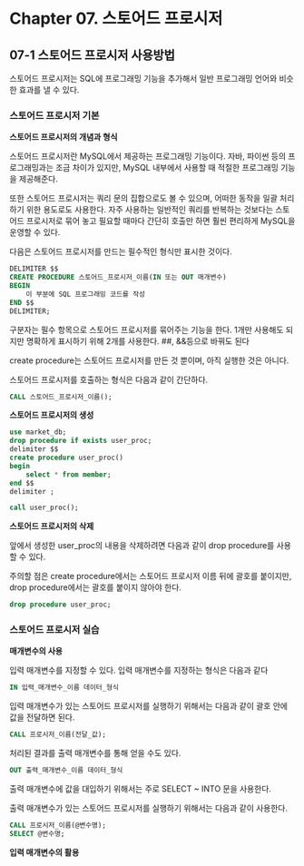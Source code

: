 # Chapter 07. 스토어드 프로시저

## 07-1 스토어드 프로시저 사용방법

스토어드 프로시저는 SQL에 프로그래밍 기능을 추가해서 일반 프로그래밍 언어와 비슷한 효과를 낼 수 있다.

### 스토어드 프로시저 기본

**스토어드 프로시저의 개념과 형식**

스토어드 프로시저란 MySQL에서 제공하는 프로그래밍 기능이다. 자바, 파이썬 등의 프로그래밍과는 조금 차이가 있지만, MySQL 내부에서 사용할 때 적절한 프로그래밍 기능을 제공해준다.

또한 스토어드 프로시저는 쿼리 문의 집합으로도 볼 수 있으며, 어떠한 동작을 일괄 처리하기 위한 용도로도 사용한다. 자주 사용하는 일반적인 쿼리를 반복하는 것보다는 스토어드 프로시저로 묶어 놓고 필요할 때마다 간단히 호출만 하면 훨씬 편리하게 MySQL을 운영할 수 있다.

다음은 스토어드 프로시저를 만드는 필수적인 형식만 표시한 것이다.

```sql
DELIMITER $$
CREATE PROCEDURE 스토어드_프로시저_이름(IN 또는 OUT 매개변수)
BEGIN
	이 부분에 SQL 프로그래밍 코드를 작성
END $$
DELIMITER;
```

구분자는 필수 항목으로 스토어드 프로시저를 묶어주는 기능을 한다. 1개만 사용해도 되지만 명확하게 표시하기 위해 2개를 사용한다. ##, &&등으로 바꿔도 된다

create procedure는 스토어드 프로시저를 만든 것 뿐이며, 아직 실행한 것은 아니다.

스토어드 프로시저를 호출하는 형식은 다음과 같이 간단하다.

```sql
CALL 스토어드_프로시저_이름();
```

**스토어드 프로시저의 생성**

```sql
use market_db;
drop procedure if exists user_proc;
delimiter $$
create procedure user_proc()
begin
	select * from member;
end $$
delimiter ;

call user_proc();
```

**스토어드 프로시저의 삭제**

앞에서 생성한 user_proc의 내용을 삭제하려면 다음과 같이 drop procedure를 사용할 수 있다.

주의할 점은 create procedure에서는 스토어드 프로시저 이름 뒤에 괄호를 붙이지만, drop procedure에서는 괄호를 붙이지 않아야 한다.

```sql
drop procedure user_proc;
```

### 스토어드 프로시저 실습

**매개변수의 사용**

입력 매개변수를 지정할 수 있다. 입력 매개변수를 지정하는 형식은 다음과 같다

```sql
IN 입력_매개변수_이름 데이터_형식
```

입력 매개변수가 있는 스토어드 프로시저를 실행하기 위해서는 다음과 같이 괄호 안에 값을 전달하면 된다.

```sql
CALL 프로시저_이름(전달_값);
```

처리된 결과를 출력 매개변수를 통해 얻을 수도 있다.

```sql
OUT 출력_매개변수_이름 데이터_형식
```

출력 매개변수에 값을 대입하기 위해서는 주로 SELECT ~ INTO 문을 사용한다.

출력 매개변수가 있는 스토어드 프로시저를 실행하기 위해서는 다음과 같이 사용한다.

```sql
CALL 프로시저_이름(@변수명);
SELECT @변수명;
```

**입력 매개변수의 활용**